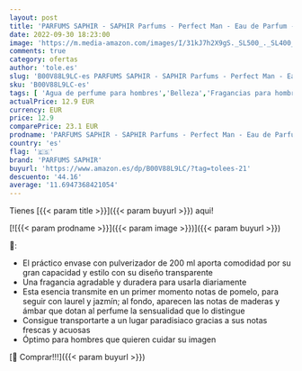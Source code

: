 ```yaml
---
layout: post
title: 'PARFUMS SAPHIR - SAPHIR Parfums - Perfect Man - Eau de Parfum - Hombre - 200 ml'
date: 2022-09-30 18:23:00
image: 'https://m.media-amazon.com/images/I/31kJ7h2X9gS._SL500_._SL400_.jpg'
comments: true
category: ofertas
author: 'tole.es'
slug: 'B00V88L9LC-es PARFUMS SAPHIR - SAPHIR Parfums - Perfect Man - Eau de...'
sku: 'B00V88L9LC-es'
tags: [ 'Agua de perfume para hombres','Belleza','Fragancias para hombres','Perfumes y fragancias','de','eau','parfum','parfums saphir','🇪🇸', ]
actualPrice: 12.9 EUR
currency: EUR
price: 12.9
comparePrice: 23.1 EUR
prodname: 'PARFUMS SAPHIR - SAPHIR Parfums - Perfect Man - Eau de Parfum - Hombre - 200 ml'
country: 'es'
flag: '🇪🇸'
brand: 'PARFUMS SAPHIR'
buyurl: 'https://www.amazon.es/dp/B00V88L9LC/?tag=tolees-21'
descuento: '44.16'
average: '11.6947368421054'
---
```


Tienes [{{< param title >}}]({{< param buyurl >}}) aqui!

[![{{< param prodname >}}]({{< param image >}})]({{< param buyurl >}})

🔎:

- El práctico envase con pulverizador de 200 ml aporta comodidad por su gran capacidad y estilo con su diseño transparente
- Una fragancia agradable y duradera para usarla diariamente
- Esta esencia transmite en un primer momento notas de pomelo, para seguir con laurel y jazmín; al fondo, aparecen las notas de maderas y ámbar que dotan al perfume la sensualidad que lo distingue
- Consigue transportarte a un lugar paradisiaco gracias a sus notas frescas y acuosas
- Óptimo para hombres que quieren cuidar su imagen

[🛒 Comprar!!!]({{< param buyurl >}})
